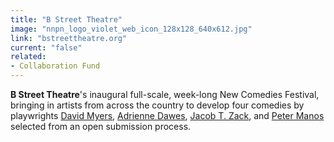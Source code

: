 ```yaml
---
title: "B Street Theatre"
image: "nnpn_logo_violet_web_icon_128x128_640x612.jpg"
link: "bstreettheatre.org"
current: "false"
related:
- Collaboration Fund
---
```


**B Street Theatre**'s inaugural full-scale, week-long New Comedies Festival, bringing in artists from across the country to develop four comedies by playwrights [David Myers](https://newplayexchange.org/users/10802/david-myers), [Adrienne Dawes](https://newplayexchange.org/users/864/adrienne-dawes), [Jacob T. Zack](https://jacobtzack.com/), and [Peter Manos](https://newplayexchange.org/users/3849/peter-manos) selected from an open submission process.

